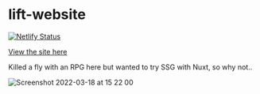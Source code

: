 # lift-website

[![Netlify Status](https://api.netlify.com/api/v1/badges/361f649a-1b3b-46ee-94b7-ffb8012c1533/deploy-status)](https://app.netlify.com/sites/priceless-khorana-9264f6/deploys)

[View the site here](https://priceless-khorana-9264f6.netlify.app/)

Killed a fly with an RPG here but wanted to try SSG with Nuxt, so why not..

![Screenshot 2022-03-18 at 15 22 00](https://user-images.githubusercontent.com/44725786/159031984-7d1b4c79-9c00-48d8-ab4d-1809490e2cda.png)
